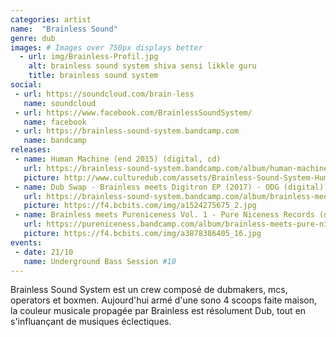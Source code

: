 ```yaml
---
categories: artist
name:  "Brainless Sound"
genre: dub
images: # Images over 750px displays better
  - url: img/Brainless-Profil.jpg
    alt: brainless sound system shiva sensi likkle guru
    title: brainless sound system
social:
 - url: https://soundcloud.com/brain-less
   name: soundcloud
 - url: https://www.facebook.com/BrainlessSoundSystem/
   name: facebook
 - url: https://brainless-sound-system.bandcamp.com
   name: bandcamp
releases:
 - name: Human Machine (end 2015) (digital, cd)
   url: https://brainless-sound-system.bandcamp.com/album/human-machine-lp
   picture: http://www.culturedub.com/assets/Brainless-Sound-System-Human-Machine.jpg
 - name: Dub Swap - Brainless meets Digitron EP (2017) - ODG (digital)
   url: https://brainless-sound-system.bandcamp.com/album/brainless-meets-digitron-dub-swap-ep
   picture: https://f4.bcbits.com/img/a1524275675_2.jpg
 - name: Brainless meets Pureniceness Vol. 1 - Pure Niceness Records (digital, cd)
   url: https://pureniceness.bandcamp.com/album/brainless-meets-pure-niceness-vol-1
   picture: https://f4.bcbits.com/img/a3878386405_16.jpg
events:
 - date: 21/10
   name: Underground Bass Session #10
---
```

Brainless Sound System est un crew composé de dubmakers, mcs, operators et boxmen.
Aujourd'hui armé d'une sono 4 scoops faite maison, la couleur musicale propagée par Brainless est résolument Dub, tout en s'influançant de musiques éclectiques.
